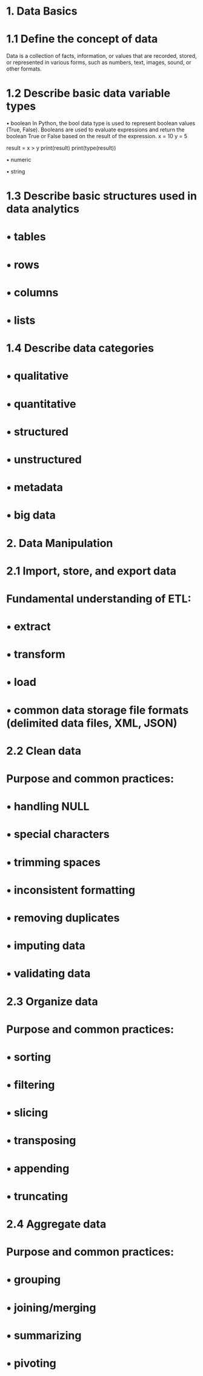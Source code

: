 # 1. Data Basics
# 1.1 Define the concept of data
Data is a collection of facts, information, or values that are recorded, stored, or represented in various forms, such as numbers, text, images, sound, or other formats.
# 1.2 Describe basic data variable types 
• boolean
In Python, the bool data type is used to represent boolean values (True, False). Booleans are used to evaluate expressions and return the boolean True or False based on the result of the expression.
x = 10
y = 5

result = x > y
print(result)
print(type(result))

• numeric

• string
# 1.3 Describe basic structures used in data analytics
# • tables
# • rows
# • columns
# • lists
# 1.4 Describe data categories
# • qualitative
# • quantitative
# • structured
# • unstructured
# • metadata
# • big data

# 2. Data Manipulation
# 2.1 Import, store, and export data 
# Fundamental understanding of ETL:
# • extract
# • transform
# • load
# • common data storage file formats (delimited data files, XML, JSON)
# 2.2 Clean data
# Purpose and common practices:
# • handling NULL
# • special characters
# • trimming spaces
# • inconsistent formatting
# • removing duplicates 
# • imputing data
# • validating data
# 2.3 Organize data
# Purpose and common practices:
# • sorting
# • filtering
# • slicing
# • transposing 
# • appending
# • truncating
# 2.4 Aggregate data
# Purpose and common practices:
# • grouping
# • joining/merging 
# • summarizing
# • pivoting
